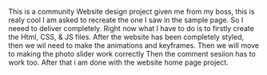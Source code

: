 This is a community Website design project given me from my boss, this is realy cool I am asked to recreate the one I saw in the sample page. 
So I neeed to deliver completely.
Right now what I have to do is to firstly create the Html, CSS, & JS files.
After the website has been completely styled, then we wil need to make the animations and keyframes.
Then we will move to making the photo slider work correctly 
Then the comment sesiion has to work too.
After that i am done with the website home page project.